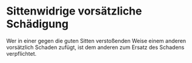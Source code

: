 # Sittenwidrige vorsätzliche Schädigung

Wer in einer gegen die guten Sitten verstoßenden Weise einem anderen vorsätzlich Schaden zufügt, ist dem anderen zum Ersatz des Schadens verpflichtet.